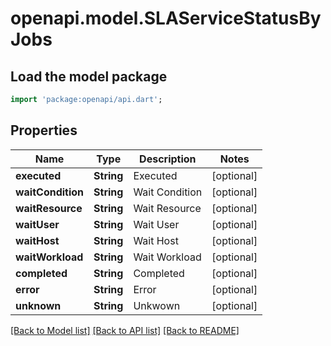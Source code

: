 # openapi.model.SLAServiceStatusByJobs

## Load the model package
```dart
import 'package:openapi/api.dart';
```

## Properties
Name | Type | Description | Notes
------------ | ------------- | ------------- | -------------
**executed** | **String** | Executed | [optional] 
**waitCondition** | **String** | Wait Condition | [optional] 
**waitResource** | **String** | Wait Resource | [optional] 
**waitUser** | **String** | Wait User | [optional] 
**waitHost** | **String** | Wait Host | [optional] 
**waitWorkload** | **String** | Wait Workload | [optional] 
**completed** | **String** | Completed | [optional] 
**error** | **String** | Error | [optional] 
**unknown** | **String** | Unkwown | [optional] 

[[Back to Model list]](../README.md#documentation-for-models) [[Back to API list]](../README.md#documentation-for-api-endpoints) [[Back to README]](../README.md)


